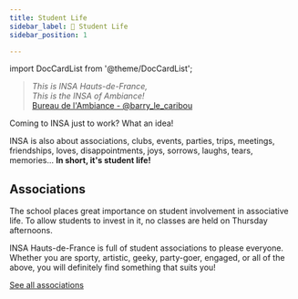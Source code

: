 ```yaml
---
title: Student Life
sidebar_label: 🎏 Student Life
sidebar_position: 1

---
```

import DocCardList from '@theme/DocCardList';


> _This is INSA Hauts-de-France, <br/>
> This is the INSA of Ambiance!_ <br/>
> [Bureau de l'Ambiance - @barry_le_caribou](https://www.instagram.com/barry_le_caribou/)

Coming to INSA just to work? What an idea! 

INSA is also about associations, clubs, events, parties, trips, meetings, friendships, loves, disappointments, joys, sorrows, laughs, tears, memories... **In short, it's student life!**

## Associations
The school places great importance on student involvement in associative life. To allow students to invest in it, no classes are held on Thursday afternoons.

INSA Hauts-de-France is full of student associations to please everyone. Whether you are sporty, artistic, geeky, party-goer, engaged, or all of the above, you will definitely find something that suits you!


[See all associations](/vie-etudiante/assos-et-clubs)
